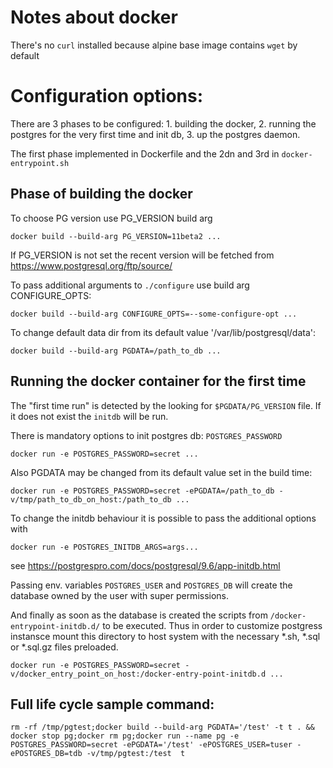# Notes about docker
There's no `curl` installed because alpine base image contains `wget` by default

# Configuration options:

There are 3 phases to be configured: 1. building the docker, 2. running the postgres for 
the very first time and init db, 3. up the postgres daemon.

The first phase implemented in Dockerfile and the 2dn and 3rd in `docker-entrypoint.sh`

## Phase of building the docker
To choose PG version use PG_VERSION build arg
```
docker build --build-arg PG_VERSION=11beta2 ...
```
If PG_VERSION is not set the recent version will be fetched from https://www.postgresql.org/ftp/source/

To pass additional arguments to `./configure` use build arg CONFIGURE_OPTS:
```
docker build --build-arg CONFIGURE_OPTS=--some-configure-opt ...
```

To change default data dir from its default value '/var/lib/postgresql/data':
```
docker build --build-arg PGDATA=/path_to_db ...

```

## Running the docker container for the first time
The "first time run" is detected by the looking for `$PGDATA/PG_VERSION` file. If it does not
exist the `initdb` will be run.

There is mandatory options to init postgres db: `POSTGRES_PASSWORD` 
```
docker run -e POSTGRES_PASSWORD=secret ...

```

Also PGDATA may be changed from its default value set in the build time:
```
docker run -e POSTGRES_PASSWORD=secret -ePGDATA=/path_to_db -v/tmp/path_to_db_on_host:/path_to_db ...

```

To change the initdb behaviour it is possible to pass the additional options with
```
docker run -e POSTGRES_INITDB_ARGS=args...

```
see https://postgrespro.com/docs/postgresql/9.6/app-initdb.html

Passing env. variables `POSTGRES_USER` and `POSTGRES_DB` will create the database owned by
the user with super permissions.

And finally as soon as the database is created the scripts from `/docker-entrypoint-initdb.d/` 
to be executed. Thus in order to customize postgress instansce mount this directory to host system with
the necessary *.sh, *.sql or *.sql.gz files preloaded.
```
docker run -e POSTGRES_PASSWORD=secret -v/docker_entry_point_on_host:/docker-entry-point-initdb.d ...
```


## Full life cycle sample command:

```
rm -rf /tmp/pgtest;docker build --build-arg PGDATA='/test' -t t . && docker stop pg;docker rm pg;docker run --name pg -e POSTGRES_PASSWORD=secret -ePGDATA='/test' -ePOSTGRES_USER=tuser -ePOSTGRES_DB=tdb -v/tmp/pgtest:/test  t
```
